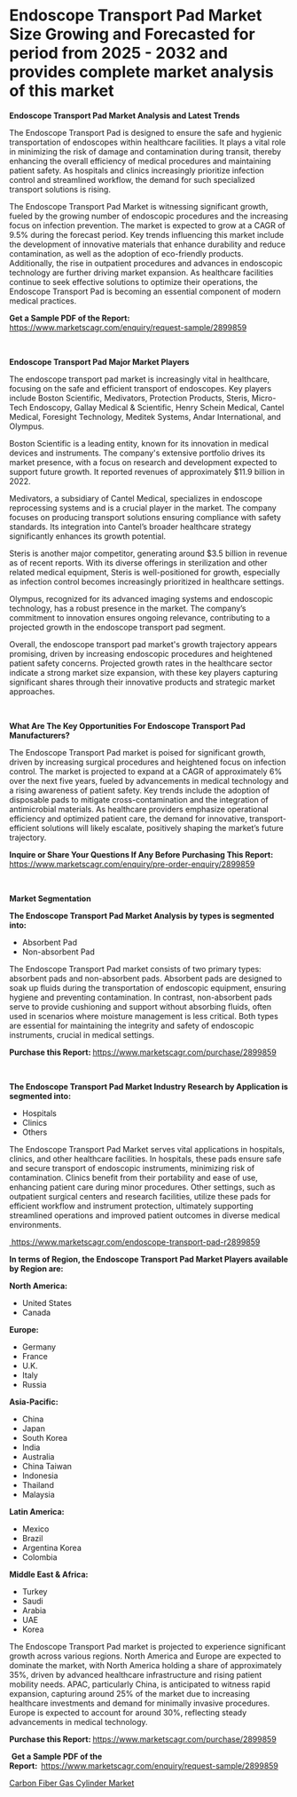 <p><h1>Endoscope Transport Pad Market Size Growing and Forecasted for period from 2025 - 2032 and provides complete market analysis of this market</h1></p><p><strong>Endoscope Transport Pad Market Analysis and Latest Trends</strong></p>
<p><p>The Endoscope Transport Pad is designed to ensure the safe and hygienic transportation of endoscopes within healthcare facilities. It plays a vital role in minimizing the risk of damage and contamination during transit, thereby enhancing the overall efficiency of medical procedures and maintaining patient safety. As hospitals and clinics increasingly prioritize infection control and streamlined workflow, the demand for such specialized transport solutions is rising.</p><p>The Endoscope Transport Pad Market is witnessing significant growth, fueled by the growing number of endoscopic procedures and the increasing focus on infection prevention. The market is expected to grow at a CAGR of 9.5% during the forecast period. Key trends influencing this market include the development of innovative materials that enhance durability and reduce contamination, as well as the adoption of eco-friendly products. Additionally, the rise in outpatient procedures and advances in endoscopic technology are further driving market expansion. As healthcare facilities continue to seek effective solutions to optimize their operations, the Endoscope Transport Pad is becoming an essential component of modern medical practices.</p></p>
<p><strong>Get a Sample PDF of the Report:&nbsp;</strong> <a href="https://www.marketscagr.com/enquiry/request-sample/2899859?utm_campaign=3460&utm_medium=2&utm_source=Github&utm_content=ia&utm_term=16032025&utm_id=endoscope-transport-pad">https://www.marketscagr.com/enquiry/request-sample/2899859</a></p>
<p>&nbsp;</p>
<p><strong>Endoscope Transport Pad Major Market Players</strong></p>
<p><p>The endoscope transport pad market is increasingly vital in healthcare, focusing on the safe and efficient transport of endoscopes. Key players include Boston Scientific, Medivators, Protection Products, Steris, Micro-Tech Endoscopy, Gallay Medical & Scientific, Henry Schein Medical, Cantel Medical, Foresight Technology, Meditek Systems, Andar International, and Olympus.</p><p>Boston Scientific is a leading entity, known for its innovation in medical devices and instruments. The company's extensive portfolio drives its market presence, with a focus on research and development expected to support future growth. It reported revenues of approximately $11.9 billion in 2022.</p><p>Medivators, a subsidiary of Cantel Medical, specializes in endoscope reprocessing systems and is a crucial player in the market. The company focuses on producing transport solutions ensuring compliance with safety standards. Its integration into Cantel’s broader healthcare strategy significantly enhances its growth potential.</p><p>Steris is another major competitor, generating around $3.5 billion in revenue as of recent reports. With its diverse offerings in sterilization and other related medical equipment, Steris is well-positioned for growth, especially as infection control becomes increasingly prioritized in healthcare settings.</p><p>Olympus, recognized for its advanced imaging systems and endoscopic technology, has a robust presence in the market. The company’s commitment to innovation ensures ongoing relevance, contributing to a projected growth in the endoscope transport pad segment.</p><p>Overall, the endoscope transport pad market's growth trajectory appears promising, driven by increasing endoscopic procedures and heightened patient safety concerns. Projected growth rates in the healthcare sector indicate a strong market size expansion, with these key players capturing significant shares through their innovative products and strategic market approaches.</p></p>
<p>&nbsp;</p>
<p><strong>What Are The Key Opportunities For Endoscope Transport Pad Manufacturers?</strong></p>
<p><p>The Endoscope Transport Pad market is poised for significant growth, driven by increasing surgical procedures and heightened focus on infection control. The market is projected to expand at a CAGR of approximately 6% over the next five years, fueled by advancements in medical technology and a rising awareness of patient safety. Key trends include the adoption of disposable pads to mitigate cross-contamination and the integration of antimicrobial materials. As healthcare providers emphasize operational efficiency and optimized patient care, the demand for innovative, transport-efficient solutions will likely escalate, positively shaping the market’s future trajectory.</p></p>
<p><strong>Inquire or Share Your Questions If Any Before Purchasing This Report:</strong> <a href="https://www.marketscagr.com/enquiry/pre-order-enquiry/2899859?utm_campaign=3460&utm_medium=2&utm_source=Github&utm_content=ia&utm_term=16032025&utm_id=endoscope-transport-pad">https://www.marketscagr.com/enquiry/pre-order-enquiry/2899859</a></p>
<p>&nbsp;</p>
<p><strong>Market Segmentation</strong></p>
<p><strong>The Endoscope Transport Pad Market Analysis by types is segmented into:</strong></p>
<p><ul><li> Absorbent Pad</li><li>Non-absorbent Pad </li></ul></p>
<p><p>The Endoscope Transport Pad market consists of two primary types: absorbent pads and non-absorbent pads. Absorbent pads are designed to soak up fluids during the transportation of endoscopic equipment, ensuring hygiene and preventing contamination. In contrast, non-absorbent pads serve to provide cushioning and support without absorbing fluids, often used in scenarios where moisture management is less critical. Both types are essential for maintaining the integrity and safety of endoscopic instruments, crucial in medical settings.</p></p>
<p><strong>Purchase this Report:&nbsp;</strong><a href="https://www.marketscagr.com/purchase/2899859?utm_campaign=3460&utm_medium=2&utm_source=Github&utm_content=ia&utm_term=16032025&utm_id=endoscope-transport-pad">https://www.marketscagr.com/purchase/2899859</a></p>
<p>&nbsp;</p>
<p><strong>The Endoscope Transport Pad Market Industry Research by Application is segmented into:</strong></p>
<p><ul><li> Hospitals</li><li>Clinics</li><li>Others </li></ul></p>
<p><p>The Endoscope Transport Pad Market serves vital applications in hospitals, clinics, and other healthcare facilities. In hospitals, these pads ensure safe and secure transport of endoscopic instruments, minimizing risk of contamination. Clinics benefit from their portability and ease of use, enhancing patient care during minor procedures. Other settings, such as outpatient surgical centers and research facilities, utilize these pads for efficient workflow and instrument protection, ultimately supporting streamlined operations and improved patient outcomes in diverse medical environments.</p></p>
<p><a href="https://www.marketscagr.com/endoscope-transport-pad-r2899859?utm_campaign=3460&utm_medium=2&utm_source=Github&utm_content=ia&utm_term=16032025&utm_id=endoscope-transport-pad">&nbsp;https://www.marketscagr.com/endoscope-transport-pad-r2899859</a></p>
<p><strong>In terms of Region, the Endoscope Transport Pad Market Players available by Region are:</strong></p>
<p>
    <p> <strong> North America: </strong>
        <ul>
            <li>United States</li>
            <li>Canada</li>
        </ul>
        </p> 
    <p> <strong> Europe: </strong>
        <ul>
            <li>Germany</li>
            <li>France</li>
            <li>U.K.</li>
            <li>Italy</li>
            <li>Russia</li>
        </ul>
        </p> 
    <p> <strong> Asia-Pacific: </strong>
        <ul>
            <li>China</li>
            <li>Japan</li>
            <li>South Korea</li>
            <li>India</li>
            <li>Australia</li>
            <li>China Taiwan</li>
            <li>Indonesia</li>
            <li>Thailand</li>
            <li>Malaysia</li>
        </ul>
        </p> 
    <p> <strong> Latin America: </strong>
        <ul>
            <li>Mexico</li>
            <li>Brazil</li>
            <li>Argentina Korea</li>
            <li>Colombia</li>
        </ul>
        </p> 
    <p> <strong> Middle East & Africa: </strong>
        <ul>
            <li>Turkey</li>
            <li>Saudi</li>
            <li>Arabia</li>
            <li>UAE</li>
            <li>Korea</li>
        </ul>
    </p>
    </p>
<p><p>The Endoscope Transport Pad market is projected to experience significant growth across various regions. North America and Europe are expected to dominate the market, with North America holding a share of approximately 35%, driven by advanced healthcare infrastructure and rising patient mobility needs. APAC, particularly China, is anticipated to witness rapid expansion, capturing around 25% of the market due to increasing healthcare investments and demand for minimally invasive procedures. Europe is expected to account for around 30%, reflecting steady advancements in medical technology.</p></p>
<p><strong>Purchase this Report: </strong><a href="https://www.marketscagr.com/purchase/2899859?utm_campaign=3460&utm_medium=2&utm_source=Github&utm_content=ia&utm_term=16032025&utm_id=endoscope-transport-pad">https://www.marketscagr.com/purchase/2899859</a></p>
<p>&nbsp;<strong>Get a Sample PDF of the Report:&nbsp;&nbsp;</strong><a href="https://www.marketscagr.com/enquiry/request-sample/2899859?utm_campaign=3460&utm_medium=2&utm_source=Github&utm_content=ia&utm_term=16032025&utm_id=endoscope-transport-pad">https://www.marketscagr.com/enquiry/request-sample/2899859</a></p>
<p><strong></strong></p>
<p><p><a href="https://github.com/sderolza/Market-Research-Report-List-1/blob/main/carbon-fiber-gas-cylinder-market.md?utm_campaign=3460&utm_medium=2&utm_source=Github&utm_content=ia&utm_term=16032025&utm_id=endoscope-transport-pad">Carbon Fiber Gas Cylinder Market</a></p></p>